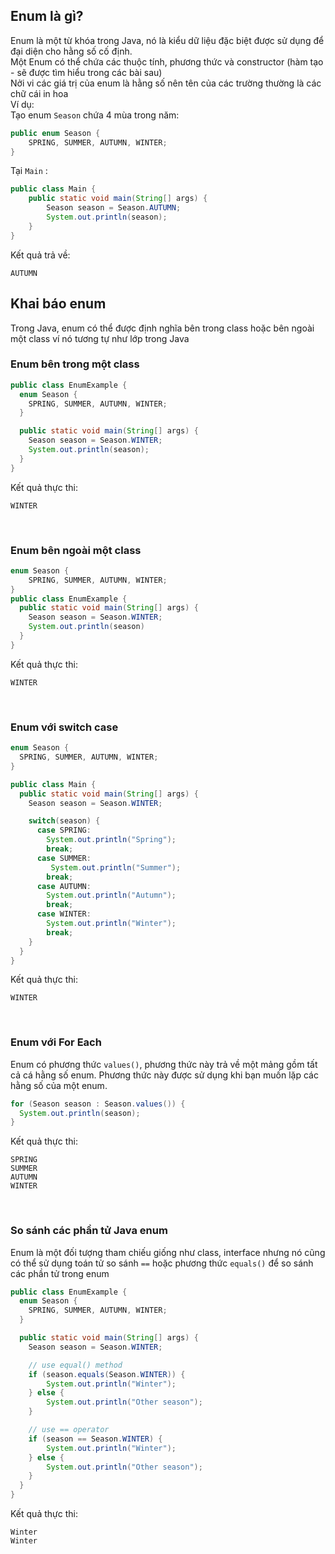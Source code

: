 ## Enum là gì?  
Enum là một từ khóa trong Java, nó là kiểu dữ liệu đặc biệt được sử dụng để đại diện cho hằng số cố định.  
Một Enum có thể chứa các thuộc tính, phương thức và constructor (hàm tạo - sẽ được tìm hiểu trong các bài sau)  
Nởi vi các giá trị của enum là hằng số nên tên của các trường thường là các chữ cái in hoa    
Ví dụ:  
Tạo enum `Season` chứa 4 mùa trong năm: 
```java
public enum Season {
    SPRING, SUMMER, AUTUMN, WINTER;
}
```

Tại `Main` :
```java
public class Main {
    public static void main(String[] args) {
        Season season = Season.AUTUMN;
        System.out.println(season);
    }
}
```

Kết quả trả về:  
```
AUTUMN
```

## Khai báo enum  
Trong Java, enum có thể được định nghĩa bên trong class hoặc bên ngoài một class ví nó tương tự như lớp trong Java  

### Enum bên trong một class
```java
public class EnumExample {
  enum Season {
    SPRING, SUMMER, AUTUMN, WINTER;
  }

  public static void main(String[] args) {
    Season season = Season.WINTER;
    System.out.println(season);
  }
}
```  
Kết quả thực thi:  
```
WINTER
```
<br>

### Enum bên ngoài một class  

```java
enum Season {
    SPRING, SUMMER, AUTUMN, WINTER;
}
public class EnumExample {
  public static void main(String[] args) {
    Season season = Season.WINTER;
    System.out.println(season)
  }
}
```  

Kết quả thực thi:  
```
WINTER
```
<br>

### Enum với switch case
```java
enum Season {
  SPRING, SUMMER, AUTUMN, WINTER;
}

public class Main {
  public static void main(String[] args) {
    Season season = Season.WINTER;

    switch(season) {
      case SPRING:
        System.out.println("Spring");
        break;
      case SUMMER:
         System.out.println("Summer");
        break;
      case AUTUMN:
        System.out.println("Autumn");
        break;
      case WINTER:
        System.out.println("Winter");
        break;
    }
  }
}
```

Kết quả thực thi:  
```
WINTER
```  

<br>

### Enum với For Each  
Enum có phương thức `values()`, phương thức này trả về một mảng gồm tất cả cá hằng số enum. Phương thức này được sử dụng khi bạn muốn lặp các hằng số của một enum.  

```java
for (Season season : Season.values()) {
  System.out.println(season);
}
```

Kết quả thực thi:  
```
SPRING
SUMMER
AUTUMN
WINTER
```
<br>

### So sánh các phần tử Java enum  
Enum là một đối tượng tham chiếu giống như class, interface nhưng nó cũng có thể sử dụng toán tử so sánh `==` hoặc phương thức `equals()` để so sánh các phần tử trong enum  
```java
public class EnumExample {
  enum Season {
    SPRING, SUMMER, AUTUMN, WINTER;
  }

  public static void main(String[] args) {
    Season season = Season.WINTER;

    // use equal() method
    if (season.equals(Season.WINTER)) {
        System.out.println("Winter");
    } else {
        System.out.println("Other season");
    }

    // use == operator
    if (season == Season.WINTER) {
        System.out.println("Winter");
    } else {
        System.out.println("Other season");
    }
  }
}
```

Kết quả thực thi:

```
Winter
Winter
```